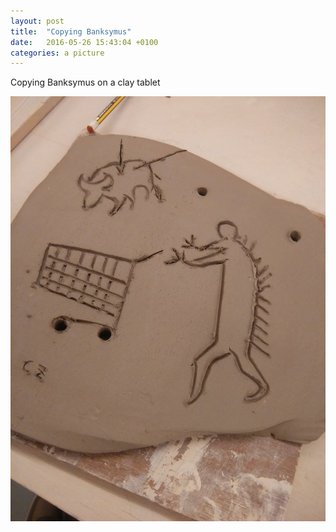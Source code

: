 ```yaml
---
layout: post
title:  "Copying Banksymus"
date:   2016-05-26 15:43:04 +0100
categories: a picture
---
```

Copying Banksymus on a clay tablet

![copying bankysmus](https://raw.githubusercontent.com/icaruszhu/icaruszhu.github.io/master/_posts/Icarus%20Banksymus%20Maximus.jpg?token=ALENQRCVXPLQCR2KMNEC57S6CXNTE)
